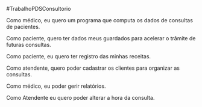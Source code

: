 #TrabalhoPDSConsultorio


Como médico, eu quero um programa que computa os dados de consultas de pacientes.

Como paciente, quero ter dados meus guardados para acelerar o trâmite de futuras consultas.

Como paciente, eu quero ter registro das minhas receitas.

Como atendente, quero poder cadastrar os clientes para organizar as consultas.

Como médico, eu poder gerir relatórios.

Como Atendente eu quero poder alterar a hora da consulta.

